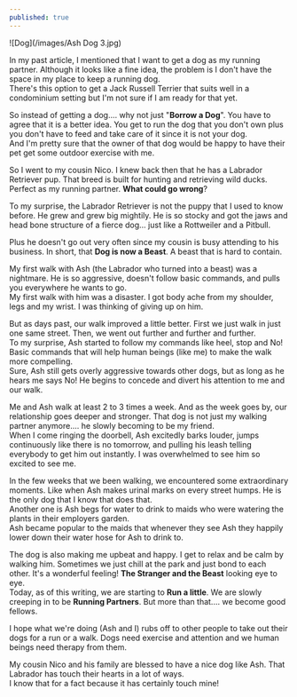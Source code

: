 ```yaml
---
published: true
---
```

![Dog](/images/Ash Dog 3.jpg)

In my past article, I mentioned that I want to get a dog as my running partner. Although it looks like a fine idea, the problem is I don't have the space in my place to keep a running dog.   
There's this option to get a Jack Russell Terrier that suits well in a condominium setting but I'm not sure if I am ready for that yet.

So instead of getting a dog.... why not just "**Borrow a Dog**". You have to agree that it is a better idea. You get to run the dog that you don't own plus you don't have to feed and take care of it since it is not your dog.   
And I'm pretty sure that the owner of that dog would be happy to have their pet get some outdoor exercise with me.

So I went to my cousin Nico. I knew back then that he has a Labrador Retriever pup. That breed is built for hunting and retrieving wild ducks. Perfect as my running partner. **What could go wrong**?

To my surprise, the Labrador Retriever is not the puppy that I used to know before. He grew and grew big mightily. He is so stocky and got the jaws and head bone structure of a fierce dog... just like a Rottweiler and a Pitbull.

Plus he doesn't go out very often since my cousin is busy attending to his business. In short, that **Dog is now a Beast**. A beast that is hard to contain.

My first walk with Ash (the Labrador who turned into a beast) was a nightmare. He is so aggressive, doesn't follow basic commands, and pulls you everywhere he wants to go.   
My first walk with him was a disaster. I got body ache from my shoulder, legs and my wrist. I was thinking of giving up on him.

But as days past, our walk improved a little better. First we just walk in just one same street. Then, we went out further and further and further.   
To my surprise, Ash started to follow my commands like heel, stop and No!   
Basic commands that will help human beings (like me) to make the walk more compelling.   
Sure, Ash still gets overly aggressive towards other dogs, but as long as he hears me says No! He begins to concede and divert his attention to me and our walk.

Me and Ash walk at least 2 to 3 times a week. And as the week goes by, our relationship goes deeper and stronger. That dog is not just my walking partner anymore.... he slowly becoming to be my friend.   
When I come ringing the doorbell, Ash excitedly barks louder, jumps continuously like there is no tomorrow, and pulling his leash telling everybody to get him out instantly. 
I was overwhelmed to see him so excited to see me.   

In the few weeks that we been walking, we encountered some extraordinary moments. Like when Ash makes urinal marks on every street humps. He is the only dog that I know that does that.   
Another one is Ash begs for water to drink to maids who were watering the plants in their employers garden.   
Ash became popular to the maids that whenever they see Ash they happily lower down their water hose for Ash to drink to.

The dog is also making me upbeat and happy. I get to relax and be calm by walking him. Sometimes we just chill at the park and just bond to each other. It's a wonderful feeling! **The Stranger and the Beast** looking eye to eye.   
Today, as of this writing, we are starting to **Run a little**. We are slowly creeping in to be **Running Partners**. But more than that.... we become good fellows.

I hope what we're doing (Ash and I) rubs off to other people to take out their dogs for a run or a walk. Dogs need exercise and attention and we human beings need therapy from them.

My cousin Nico and his family are blessed to have a nice dog like Ash. That Labrador has touch their hearts in a lot of ways.   
I know that for a fact because it has certainly touch mine!

